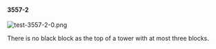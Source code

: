 #### 3557-2
![test-3557-2-0.png](https://github.com/lil-lab/nlvr/raw/master/nlvr/test/images/1/test-3557-2-0.png "test-3557-2-0.png")

There is no black block as the top of a tower with at most three blocks.